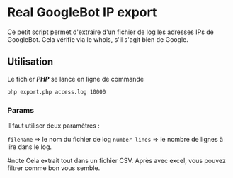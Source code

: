 # Real GoogleBot IP export
Ce petit script permet d'extraire d'un fichier de log les adresses IPs de GoogleBot.
Cela vérifie via le whois, s'il s'agit bien de Google.

## Utilisation
Le fichier ***PHP*** se lance en ligne de commande 

```bash
php export.php access.log 10000
```

### Params
Il faut utiliser deux paramètres :

`filename` => le nom du fichier de log
`number lines` => le nombre de lignes à lire dans le log.

#note
Cela extrait tout dans un fichier CSV. 
Après avec excel, vous pouvez filtrer comme bon vous semble. 
